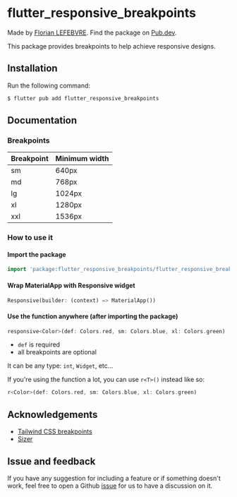 # flutter_responsive_breakpoints

Made by [Florian LEFEBVRE](https://github.com/florian-lefebvre). Find the package on [Pub.dev](https://pub.dev/packages/flutter_responsive_breakpoints).

This package provides breakpoints to help achieve responsive designs.

## Installation

Run the following command:

```bash
$ flutter pub add flutter_responsive_breakpoints
```

## Documentation

### Breakpoints

| Breakpoint | Minimum width |
| ---------- | ------------- |
| sm         | 640px         |
| md         | 768px         |
| lg         | 1024px        |
| xl         | 1280px        |
| xxl        | 1536px        |

### How to use it

#### Import the package

```dart
import 'package:flutter_responsive_breakpoints/flutter_responsive_breakpoints.dart';
```

#### Wrap MaterialApp with Responsive widget

```dart
Responsive(builder: (context) => MaterialApp())
```

#### Use the function anywhere (after importing the package)

```dart
responsive<Color>(def: Colors.red, sm: Colors.blue, xl: Colors.green)
```

- `def` is required
- all breakpoints are optional 

It can be any type: `int`, `Widget`, etc...

If you're using the function a lot, you can use `r<T>()` instead like so:

```dart
r<Color>(def: Colors.red, sm: Colors.blue, xl: Colors.green)
```

## Acknowledgements

- [Tailwind CSS breakpoints](https://tailwindcss.com/docs/responsive-design)
- [Sizer](https://pub.dev/packages/sizer)

## Issue and feedback

If you have any suggestion for including a feature or if something doesn't work, feel free to open a Github [issue](https://github.com/florian-lefebvre/flutter_responsive_breakpoints/issues) for us to have a discussion on it.
